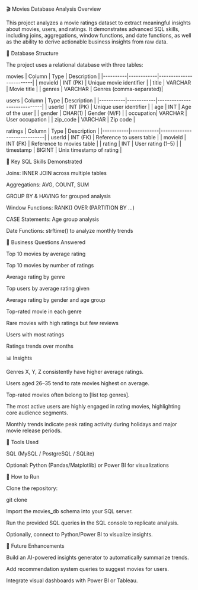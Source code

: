 🎬 Movies Database Analysis
Overview

This project analyzes a movie ratings dataset to extract meaningful insights about movies, users, and ratings. It demonstrates advanced SQL skills, including joins, aggregations, window functions, and date functions, as well as the ability to derive actionable business insights from raw data.

📂 Database Structure

The project uses a relational database with three tables:

movies
| Column | Type | Description |
|----------|------------|-------------------------|
| movieId | INT (PK) | Unique movie identifier |
| title | VARCHAR | Movie title |
| genres | VARCHAR | Genres (comma-separated)|

users
| Column | Type | Description |
|-----------|------------|-----------------------------|
| userId | INT (PK) | Unique user identifier |
| age | INT | Age of the user |
| gender | CHAR(1) | Gender (M/F) |
| occupation| VARCHAR | User occupation |
| zip_code | VARCHAR | Zip code |

ratings
| Column | Type | Description |
|-----------|------------|-----------------------------|
| userId | INT (FK) | Reference to users table |
| movieId | INT (FK) | Reference to movies table |
| rating | INT | User rating (1–5) |
| timestamp | BIGINT | Unix timestamp of rating |

🔹 Key SQL Skills Demonstrated

Joins: INNER JOIN across multiple tables

Aggregations: AVG, COUNT, SUM

GROUP BY & HAVING for grouped analysis

Window Functions: RANK() OVER (PARTITION BY …)

CASE Statements: Age group analysis

Date Functions: strftime() to analyze monthly trends

🔹 Business Questions Answered

Top 10 movies by average rating

Top 10 movies by number of ratings

Average rating by genre

Top users by average rating given

Average rating by gender and age group

Top-rated movie in each genre

Rare movies with high ratings but few reviews

Users with most ratings

Ratings trends over months

📊 Insights

Genres X, Y, Z consistently have higher average ratings.

Users aged 26–35 tend to rate movies highest on average.

Top-rated movies often belong to [list top genres].

The most active users are highly engaged in rating movies, highlighting core audience segments.

Monthly trends indicate peak rating activity during holidays and major movie release periods.

🔹 Tools Used

SQL (MySQL / PostgreSQL / SQLite)

Optional: Python (Pandas/Matplotlib) or Power BI for visualizations

💼 How to Run

Clone the repository:

git clone <your-repo-url>


Import the movies_db schema into your SQL server.

Run the provided SQL queries in the SQL console to replicate analysis.

Optionally, connect to Python/Power BI to visualize insights.

🔹 Future Enhancements

Build an AI-powered insights generator to automatically summarize trends.

Add recommendation system queries to suggest movies for users.

Integrate visual dashboards with Power BI or Tableau.
